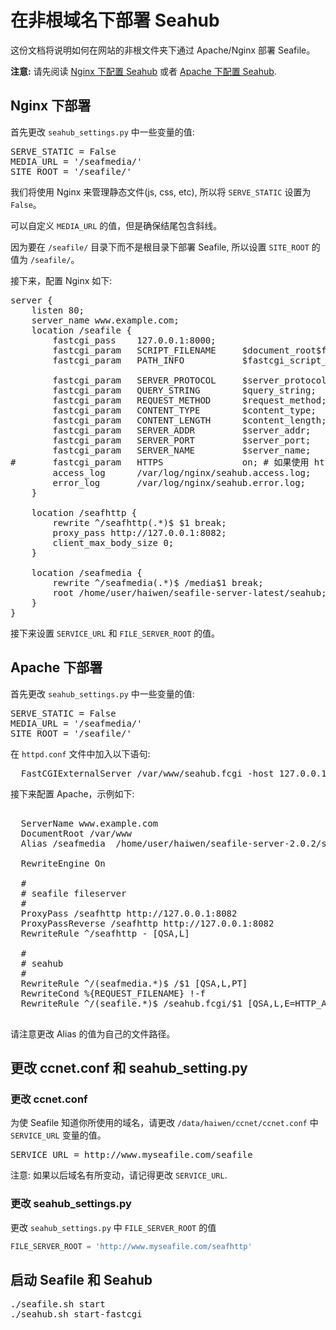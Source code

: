 # 在非根域名下部署 Seahub
这份文档将说明如何在网站的非根文件夹下通过 Apache/Nginx 部署 Seafile。

**注意:** 请先阅读 [Nginx 下配置 Seahub](deploy_with_nginx.md) 或者 [Apache 下配置 Seahub](deploy_with_apache.md).

## Nginx 下部署

首先更改 `seahub_settings.py` 中一些变量的值:

<pre>
SERVE_STATIC = False
MEDIA_URL = '/seafmedia/'
SITE_ROOT = '/seafile/'
</pre>

我们将使用 Nginx 来管理静态文件(js, css, etc), 所以将 <code>SERVE_STATIC</code> 设置为 `False`。

可以自定义 <code>MEDIA_URL</code> 的值，但是确保结尾包含斜线。

因为要在 <code>/seafile/</code> 目录下而不是根目录下部署 Seafile, 所以设置 <code>SITE_ROOT</code> 的值为 <code>/seafile/</code>。

接下来，配置 Nginx 如下:

<pre>
server {
    listen 80;
    server_name www.example.com;
    location /seafile {
        fastcgi_pass    127.0.0.1:8000;
        fastcgi_param   SCRIPT_FILENAME     $document_root$fastcgi_script_name;
        fastcgi_param   PATH_INFO           $fastcgi_script_name;

        fastcgi_param	SERVER_PROTOCOL	    $server_protocol;
        fastcgi_param   QUERY_STRING        $query_string;
        fastcgi_param   REQUEST_METHOD      $request_method;
        fastcgi_param   CONTENT_TYPE        $content_type;
        fastcgi_param   CONTENT_LENGTH      $content_length;
        fastcgi_param	SERVER_ADDR         $server_addr;
        fastcgi_param	SERVER_PORT         $server_port;
        fastcgi_param	SERVER_NAME         $server_name;
#       fastcgi_param   HTTPS               on; # 如果使用 https，请取消掉这行的注释。
        access_log      /var/log/nginx/seahub.access.log;
    	error_log       /var/log/nginx/seahub.error.log;
    }

    location /seafhttp {
        rewrite ^/seafhttp(.*)$ $1 break;
        proxy_pass http://127.0.0.1:8082;
        client_max_body_size 0;
    }

    location /seafmedia {
        rewrite ^/seafmedia(.*)$ /media$1 break;
        root /home/user/haiwen/seafile-server-latest/seahub;
    }
}
</pre>

接下来设置 `SERVICE_URL` 和 `FILE_SERVER_ROOT` 的值。

## Apache 下部署

首先更改 `seahub_settings.py` 中一些变量的值:

<pre>
SERVE_STATIC = False
MEDIA_URL = '/seafmedia/'
SITE_ROOT = '/seafile/'
</pre>

在 `httpd.conf` 文件中加入以下语句:
<pre>
  FastCGIExternalServer /var/www/seahub.fcgi -host 127.0.0.1:8000
</pre>
接下来配置 Apache，示例如下:

<pre>
<VirtualHost *:80>
  ServerName www.example.com
  DocumentRoot /var/www
  Alias /seafmedia  /home/user/haiwen/seafile-server-2.0.2/seahub/media

  RewriteEngine On

  #
  # seafile fileserver
  #
  ProxyPass /seafhttp http://127.0.0.1:8082
  ProxyPassReverse /seafhttp http://127.0.0.1:8082
  RewriteRule ^/seafhttp - [QSA,L]

  #
  # seahub
  #
  RewriteRule ^/(seafmedia.*)$ /$1 [QSA,L,PT]
  RewriteCond %{REQUEST_FILENAME} !-f
  RewriteRule ^/(seafile.*)$ /seahub.fcgi/$1 [QSA,L,E=HTTP_AUTHORIZATION:%{HTTP:Authorization}]
</VirtualHost>
</pre>

请注意更改 Alias 的值为自己的文件路径。

## 更改 ccnet.conf 和 seahub_setting.py

### 更改 ccnet.conf

为使 Seafile 知道你所使用的域名，请更改 <code>/data/haiwen/ccnet/ccnet.conf</code> 中 <code>SERVICE_URL</code> 变量的值。

<pre>
SERVICE_URL = http://www.myseafile.com/seafile
</pre>

注意: 如果以后域名有所变动，请记得更改 <code>SERVICE_URL</code>.

### 更改 seahub_settings.py

更改 `seahub_settings.py` 中 `FILE_SERVER_ROOT` 的值

```python
FILE_SERVER_ROOT = 'http://www.myseafile.com/seafhttp'
```

## 启动 Seafile 和 Seahub

<pre>
./seafile.sh start
./seahub.sh start-fastcgi
</pre>

